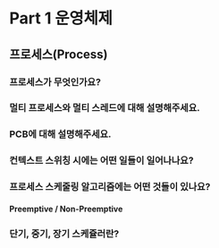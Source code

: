 # Part 1 운영체제

## 프로세스(Process)

### 프로세스가 무엇인가요?



### 멀티 프로세스와 멀티 스레드에 대해 설명해주세요.



### PCB에 대해 설명해주세요.




### 컨텍스트 스위칭 시에는 어떤 일들이 일어나나요?




### 프로세스 스케줄링 알고리즘에는 어떤 것들이 있나요?
  #### Preemptive / Non-Preemptive


### 단기, 중기, 장기 스케쥴러란?



